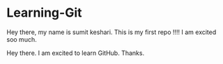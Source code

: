 # Learning-Git
Hey there, my name is sumit keshari.
This is my first repo !!!!
I am excited soo much.


Hey there. I am excited to learn GitHub.
Thanks.